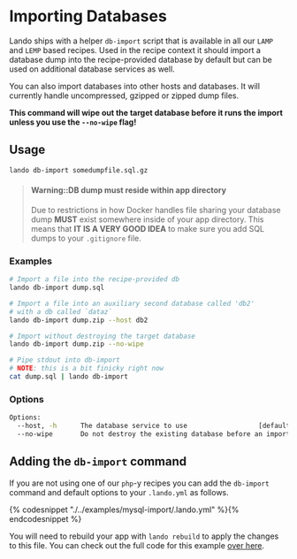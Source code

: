 Importing Databases
===================

Lando ships with a helper `db-import` script that is available in all our `LAMP` and `LEMP` based recipes. Used in the recipe context it should import a database dump into the recipe-provided database by default but can be used on additional database services as well.

You can also import databases into other hosts and databases. It will currently handle uncompressed, gzipped or zipped dump files.

**This command will wipe out the target database before it runs the import unless you use the `--no-wipe` flag!**

Usage
-----

```bash
lando db-import somedumpfile.sql.gz
```

> #### Warning::DB dump must reside within app directory
>
> Due to restrictions in how Docker handles file sharing your database dump **MUST** exist somewhere inside of your app directory. This means that **IT IS A VERY GOOD IDEA** to make sure you add SQL dumps to your `.gitignore` file.

### Examples

```bash
# Import a file into the recipe-provided db
lando db-import dump.sql

# Import a file into an auxiliary second database called 'db2'
# with a db called `dataz`
lando db-import dump.zip --host db2

# Import without destroying the target database
lando db-import dump.zip --no-wipe

# Pipe stdout into db-import
# NOTE: this is a bit finicky right now
cat dump.sql | lando db-import
```

### Options

```bash
Options:
  --host, -h      The database service to use                  [default: "database"]
  --no-wipe       Do not destroy the existing database before an import
```

Adding the `db-import` command
------------------------------

If you are not using one of our `php`-y recipes you can add the `db-import` command and default options to your `.lando.yml` as follows.

{% codesnippet "./../examples/mysql-import/.lando.yml" %}{% endcodesnippet %}

You will need to rebuild your app with `lando rebuild` to apply the changes to this file. You can check out the full code for this example [over here](https://github.com/lando/lando/tree/master/examples/mysql-import).
